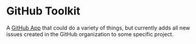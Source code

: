 # GitHub Toolkit

A [GitHub App](https://docs.github.com/en/apps/creating-github-apps/about-creating-github-apps/about-creating-github-apps) that could do a variety of things, but currently adds all new issues created in the GitHub organization to some specific project.
